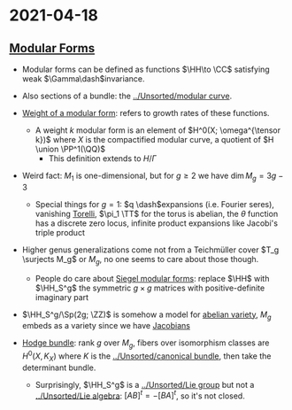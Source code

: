 # 2021-04-18

## [Modular Forms](../zettelkasten/modular%20forms.md)

- Modular forms can be defined as functions $\HH\to \CC$ satisfying weak $\Gamma\dash$invariance.
- Also sections of a bundle: the [../Unsorted/modular curve](../Unsorted/modular%20curve.md).
- [Weight of a modular form](Weight%20of%20a%20modular%20form): refers to growth rates of these functions.
  - A weight $k$ modular form is an element of $H^0(X; \omega^{\tensor k})$ where $X$ is the compactified modular curve, a quotient of $H \union \PP^1(\QQ)$
    - This definition extends to $H/\Gamma$

- Weird fact: $M_1$ is one-dimensional, but for $g\geq 2$ we have $\dim M_g = 3g-3$

  - Special things for $g=1$: $q \dash$expansions (i.e. Fourier seres), vanishing [Torelli](Torelli), $\pi_1 \TT$ for the torus is abelian, the $\theta$ function has a discrete zero locus, infinite product expansions like Jacobi's triple product

- Higher genus generalizations come not from a Teichmüller cover $T_g \surjects M_g$ or $M_g$, no one seems to care about those though.
  - People do care about [Siegel modular forms](Siegel%20modular%20forms): replace $\HH$ with $\HH_S^g$ the symmetric $g\times g$ matrices with positive-definite imaginary part

- $\HH_S^g/\Sp(2g; \ZZ)$ is somehow a model for [abelian variety](../Unsorted/moduli%20stack%20of%20abelian%20varieties.md), $M_g$ embeds as a variety since we have [Jacobians](../Unsorted/Jacobian.md)

- [Hodge bundle](Hodge%20bundle): rank $g$ over $M_g$, fibers over isomorphism classes are $H^0(X, K_X)$ where $K$ is the [../Unsorted/canonical bundle](../Unsorted/canonical%20bundle.md), then take the determinant bundle.

  - Surprisingly, $\HH_S^g$ is a [../Unsorted/Lie group](../Unsorted/Lie%20group.md) but not a [../Unsorted/Lie algebra](../Unsorted/Lie%20algebra.md): $[AB]^t = -[BA]^t$, so it's not closed.
